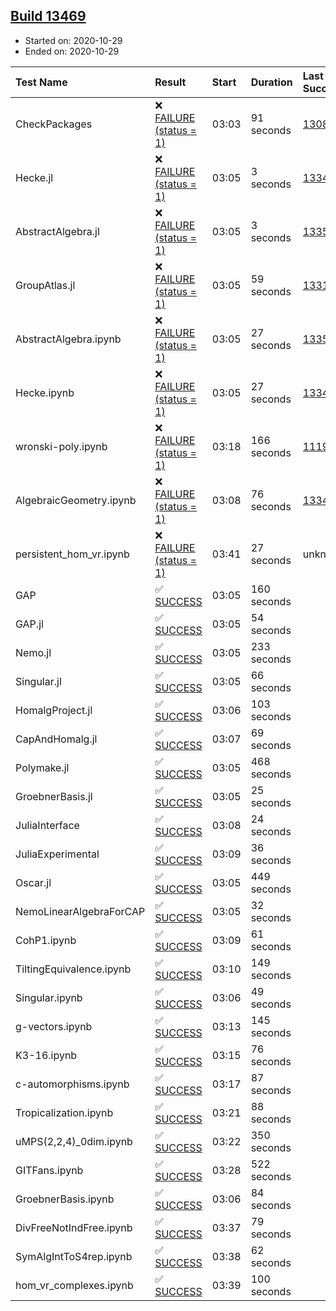 ## [Build 13469](https://oscarci.mathematik.uni-kl.de/job/oscar/13469/)

* Started on: 2020-10-29
* Ended on: 2020-10-29

| Test Name    | Result | Start | Duration | Last Success | First Failure |
|:-------------|:-------|:------|:---------|:-------------|:--------------|
| CheckPackages | ❌ [FAILURE (status = 1)](https://oscarci.mathematik.uni-kl.de/job/oscar/13469/artifact/logs/build-13469/CheckPackages.log) | 03:03 | 91 seconds | [13085](https://oscarci.mathematik.uni-kl.de/job/oscar/13085/) | [13086](https://oscarci.mathematik.uni-kl.de/job/oscar/13086/) |
| Hecke.jl | ❌ [FAILURE (status = 1)](https://oscarci.mathematik.uni-kl.de/job/oscar/13469/artifact/logs/build-13469/Hecke.jl.log) | 03:05 | 3 seconds | [13341](https://oscarci.mathematik.uni-kl.de/job/oscar/13341/) | [13342](https://oscarci.mathematik.uni-kl.de/job/oscar/13342/) |
| AbstractAlgebra.jl | ❌ [FAILURE (status = 1)](https://oscarci.mathematik.uni-kl.de/job/oscar/13469/artifact/logs/build-13469/AbstractAlgebra.jl.log) | 03:05 | 3 seconds | [13355](https://oscarci.mathematik.uni-kl.de/job/oscar/13355/) | [13356](https://oscarci.mathematik.uni-kl.de/job/oscar/13356/) |
| GroupAtlas.jl | ❌ [FAILURE (status = 1)](https://oscarci.mathematik.uni-kl.de/job/oscar/13469/artifact/logs/build-13469/GroupAtlas.jl.log) | 03:05 | 59 seconds | [13311](https://oscarci.mathematik.uni-kl.de/job/oscar/13311/) | [13312](https://oscarci.mathematik.uni-kl.de/job/oscar/13312/) |
| AbstractAlgebra.ipynb | ❌ [FAILURE (status = 1)](https://oscarci.mathematik.uni-kl.de/job/oscar/13469/artifact/logs/build-13469/AbstractAlgebra.ipynb.log) | 03:05 | 27 seconds | [13355](https://oscarci.mathematik.uni-kl.de/job/oscar/13355/) | [13356](https://oscarci.mathematik.uni-kl.de/job/oscar/13356/) |
| Hecke.ipynb | ❌ [FAILURE (status = 1)](https://oscarci.mathematik.uni-kl.de/job/oscar/13469/artifact/logs/build-13469/Hecke.ipynb.log) | 03:05 | 27 seconds | [13341](https://oscarci.mathematik.uni-kl.de/job/oscar/13341/) | [13342](https://oscarci.mathematik.uni-kl.de/job/oscar/13342/) |
| wronski-poly.ipynb | ❌ [FAILURE (status = 1)](https://oscarci.mathematik.uni-kl.de/job/oscar/13469/artifact/logs/build-13469/wronski-poly.ipynb.log) | 03:18 | 166 seconds | [11192](https://oscarci.mathematik.uni-kl.de/job/oscar/11192/) | [11193](https://oscarci.mathematik.uni-kl.de/job/oscar/11193/) |
| AlgebraicGeometry.ipynb | ❌ [FAILURE (status = 1)](https://oscarci.mathematik.uni-kl.de/job/oscar/13469/artifact/logs/build-13469/AlgebraicGeometry.ipynb.log) | 03:08 | 76 seconds | [13341](https://oscarci.mathematik.uni-kl.de/job/oscar/13341/) | [13342](https://oscarci.mathematik.uni-kl.de/job/oscar/13342/) |
| persistent_hom_vr.ipynb | ❌ [FAILURE (status = 1)](https://oscarci.mathematik.uni-kl.de/job/oscar/13469/artifact/logs/build-13469/persistent_hom_vr.ipynb.log) | 03:41 | 27 seconds | unknown | unknown |
| GAP | ✅ [SUCCESS](https://oscarci.mathematik.uni-kl.de/job/oscar/13469/artifact/logs/build-13469/GAP.log) | 03:05 | 160 seconds |  |  |
| GAP.jl | ✅ [SUCCESS](https://oscarci.mathematik.uni-kl.de/job/oscar/13469/artifact/logs/build-13469/GAP.jl.log) | 03:05 | 54 seconds |  |  |
| Nemo.jl | ✅ [SUCCESS](https://oscarci.mathematik.uni-kl.de/job/oscar/13469/artifact/logs/build-13469/Nemo.jl.log) | 03:05 | 233 seconds |  |  |
| Singular.jl | ✅ [SUCCESS](https://oscarci.mathematik.uni-kl.de/job/oscar/13469/artifact/logs/build-13469/Singular.jl.log) | 03:05 | 66 seconds |  |  |
| HomalgProject.jl | ✅ [SUCCESS](https://oscarci.mathematik.uni-kl.de/job/oscar/13469/artifact/logs/build-13469/HomalgProject.jl.log) | 03:06 | 103 seconds |  |  |
| CapAndHomalg.jl | ✅ [SUCCESS](https://oscarci.mathematik.uni-kl.de/job/oscar/13469/artifact/logs/build-13469/CapAndHomalg.jl.log) | 03:07 | 69 seconds |  |  |
| Polymake.jl | ✅ [SUCCESS](https://oscarci.mathematik.uni-kl.de/job/oscar/13469/artifact/logs/build-13469/Polymake.jl.log) | 03:05 | 468 seconds |  |  |
| GroebnerBasis.jl | ✅ [SUCCESS](https://oscarci.mathematik.uni-kl.de/job/oscar/13469/artifact/logs/build-13469/GroebnerBasis.jl.log) | 03:05 | 25 seconds |  |  |
| JuliaInterface | ✅ [SUCCESS](https://oscarci.mathematik.uni-kl.de/job/oscar/13469/artifact/logs/build-13469/JuliaInterface.log) | 03:08 | 24 seconds |  |  |
| JuliaExperimental | ✅ [SUCCESS](https://oscarci.mathematik.uni-kl.de/job/oscar/13469/artifact/logs/build-13469/JuliaExperimental.log) | 03:09 | 36 seconds |  |  |
| Oscar.jl | ✅ [SUCCESS](https://oscarci.mathematik.uni-kl.de/job/oscar/13469/artifact/logs/build-13469/Oscar.jl.log) | 03:05 | 449 seconds |  |  |
| NemoLinearAlgebraForCAP | ✅ [SUCCESS](https://oscarci.mathematik.uni-kl.de/job/oscar/13469/artifact/logs/build-13469/NemoLinearAlgebraForCAP.log) | 03:05 | 32 seconds |  |  |
| CohP1.ipynb | ✅ [SUCCESS](https://oscarci.mathematik.uni-kl.de/job/oscar/13469/artifact/logs/build-13469/CohP1.ipynb.log) | 03:09 | 61 seconds |  |  |
| TiltingEquivalence.ipynb | ✅ [SUCCESS](https://oscarci.mathematik.uni-kl.de/job/oscar/13469/artifact/logs/build-13469/TiltingEquivalence.ipynb.log) | 03:10 | 149 seconds |  |  |
| Singular.ipynb | ✅ [SUCCESS](https://oscarci.mathematik.uni-kl.de/job/oscar/13469/artifact/logs/build-13469/Singular.ipynb.log) | 03:06 | 49 seconds |  |  |
| g-vectors.ipynb | ✅ [SUCCESS](https://oscarci.mathematik.uni-kl.de/job/oscar/13469/artifact/logs/build-13469/g-vectors.ipynb.log) | 03:13 | 145 seconds |  |  |
| K3-16.ipynb | ✅ [SUCCESS](https://oscarci.mathematik.uni-kl.de/job/oscar/13469/artifact/logs/build-13469/K3-16.ipynb.log) | 03:15 | 76 seconds |  |  |
| c-automorphisms.ipynb | ✅ [SUCCESS](https://oscarci.mathematik.uni-kl.de/job/oscar/13469/artifact/logs/build-13469/c-automorphisms.ipynb.log) | 03:17 | 87 seconds |  |  |
| Tropicalization.ipynb | ✅ [SUCCESS](https://oscarci.mathematik.uni-kl.de/job/oscar/13469/artifact/logs/build-13469/Tropicalization.ipynb.log) | 03:21 | 88 seconds |  |  |
| uMPS(2,2,4)_0dim.ipynb | ✅ [SUCCESS](https://oscarci.mathematik.uni-kl.de/job/oscar/13469/artifact/logs/build-13469/uMPS-2-2-4-_0dim.ipynb.log) | 03:22 | 350 seconds |  |  |
| GITFans.ipynb | ✅ [SUCCESS](https://oscarci.mathematik.uni-kl.de/job/oscar/13469/artifact/logs/build-13469/GITFans.ipynb.log) | 03:28 | 522 seconds |  |  |
| GroebnerBasis.ipynb | ✅ [SUCCESS](https://oscarci.mathematik.uni-kl.de/job/oscar/13469/artifact/logs/build-13469/GroebnerBasis.ipynb.log) | 03:06 | 84 seconds |  |  |
| DivFreeNotIndFree.ipynb | ✅ [SUCCESS](https://oscarci.mathematik.uni-kl.de/job/oscar/13469/artifact/logs/build-13469/DivFreeNotIndFree.ipynb.log) | 03:37 | 79 seconds |  |  |
| SymAlgIntToS4rep.ipynb | ✅ [SUCCESS](https://oscarci.mathematik.uni-kl.de/job/oscar/13469/artifact/logs/build-13469/SymAlgIntToS4rep.ipynb.log) | 03:38 | 62 seconds |  |  |
| hom_vr_complexes.ipynb | ✅ [SUCCESS](https://oscarci.mathematik.uni-kl.de/job/oscar/13469/artifact/logs/build-13469/hom_vr_complexes.ipynb.log) | 03:39 | 100 seconds |  |  |
